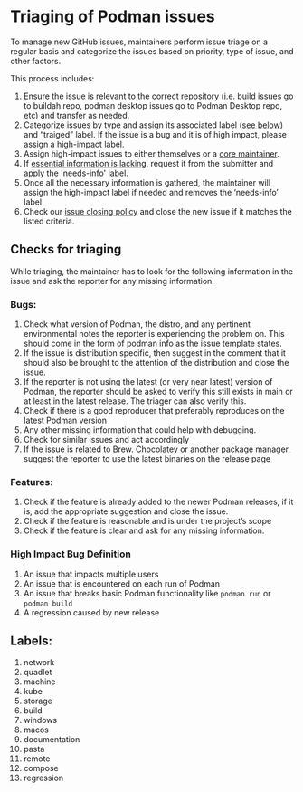 # Triaging of Podman issues
To manage new GitHub issues, maintainers perform issue triage on a regular basis and categorize the issues based on priority, type of issue, and other factors.

This process includes:
1. Ensure the issue is relevant to the correct repository (i.e. build issues go to buildah repo, podman desktop issues go to Podman Desktop repo, etc) and transfer as needed.
2. Categorize issues by type and assign its associated label ([see below](#labels)) and “traiged” label. If the issue is a bug and it is of high impact, please assign a high-impact label.
3. Assign high-impact issues to either themselves or a [core maintainer](https://github.com/containers/podman/blob/main/OWNERS#L1).
4. If [essential information is lacking](#checks-for-triaging), request it from the submitter and apply the 'needs-info' label.
5. Once all the necessary information is gathered, the maintainer will assign the high-impact label if needed and removes the ‘needs-info’ label
6. Check our [issue closing policy](https://github.com/containers/podman/blob/main/ISSUE.md#why-was-my-issue-report-closed) and close the new issue if it matches the listed criteria.


## Checks for triaging
While triaging, the maintainer has to look for the following information in the issue and ask the reporter for any missing information.

### Bugs:
1. Check what version of Podman, the distro, and any pertinent environmental notes the reporter is experiencing the problem on. This should come in the form of podman info as the issue template states.
2. If the issue is distribution specific, then suggest in the comment that it should also be brought to the attention of the distribution and close the issue.
3. If the reporter is not using the latest (or very near latest) version of Podman, the reporter should be asked to verify this still exists in main or at least in the latest release.  The triager can also verify this.
4. Check if there is a good reproducer that preferably reproduces on the latest Podman version
5. Any other missing information that could help with debugging.
6. Check for similar issues and act accordingly
7. If the issue is related to Brew. Chocolatey or another package manager, suggest the reporter to use the latest binaries on the release page

### Features:
1. Check if the feature is already added to the newer Podman releases, if it is, add the appropriate suggestion and close the issue.
2. Check if the feature is reasonable and is under the project’s scope
3. Check if the feature is clear and ask for any missing information.


### High Impact Bug Definition
1. An issue that impacts multiple users
2. An issue that is encountered on each run of Podman
3. An issue that breaks basic Podman functionality like `podman run` or `podman build`
4. A regression caused by new release

## Labels:
1. network
2. quadlet
3. machine
4. kube
5. storage
6. build
7. windows
8. macos
9. documentation
10. pasta
11. remote
12. compose
13. regression
